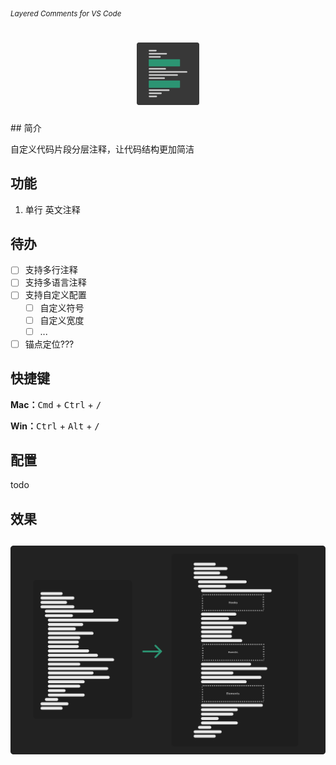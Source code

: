 <sub><em>Layered Comments for VS Code</em></sub>
<h1 align="center">
  <img src="./assets/logo.png" height="100">
</h1>
## 简介

自定义代码片段分层注释，让代码结构更加简洁

## 功能

1. 单行 英文注释

## 待办

- [ ] 支持多行注释
- [ ] 支持多语言注释
- [ ] 支持自定义配置
   - [ ] 自定义符号
   - [ ] 自定义宽度
   - [ ] ...
- [ ] 锚点定位???

## 快捷键

 **Mac：**<kbd>Cmd</kbd> + <kbd>Ctrl</kbd> + <kbd>/</kbd>

**Win：**<kbd>Ctrl</kbd> + <kbd>Alt</kbd> + <kbd>/</kbd>

## 配置

todo

## 效果
<h2 align="center">
  <img src="./assets/effect.png">
</h2>
